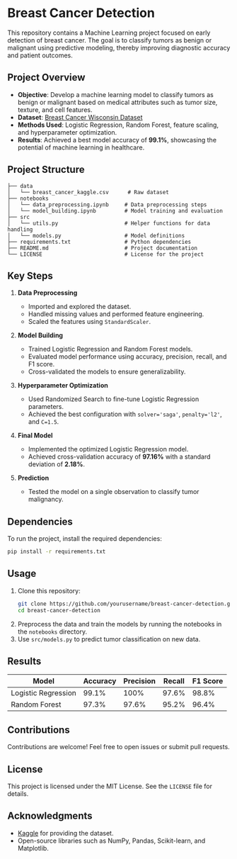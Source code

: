 # Breast Cancer Detection

This repository contains a Machine Learning project focused on early detection of breast cancer. The goal is to classify tumors as benign or malignant using predictive modeling, thereby improving diagnostic accuracy and patient outcomes.

## Project Overview

- **Objective**: Develop a machine learning model to classify tumors as benign or malignant based on medical attributes such as tumor size, texture, and cell features.
- **Dataset**: [Breast Cancer Wisconsin Dataset](https://www.kaggle.com/datasets/uciml/breast-cancer-wisconsin-data)
- **Methods Used**: Logistic Regression, Random Forest, feature scaling, and hyperparameter optimization.
- **Results**: Achieved a best model accuracy of **99.1%**, showcasing the potential of machine learning in healthcare.

## Project Structure

```
├── data
│   └── breast_cancer_kaggle.csv      # Raw dataset
├── notebooks
│   └── data_preprocessing.ipynb     # Data preprocessing steps
│   └── model_building.ipynb         # Model training and evaluation
├── src
│   └── utils.py                     # Helper functions for data handling
│   └── models.py                    # Model definitions
├── requirements.txt                 # Python dependencies
├── README.md                        # Project documentation
└── LICENSE                          # License for the project
```

## Key Steps

1. **Data Preprocessing**
   - Imported and explored the dataset.
   - Handled missing values and performed feature engineering.
   - Scaled the features using `StandardScaler`.

2. **Model Building**
   - Trained Logistic Regression and Random Forest models.
   - Evaluated model performance using accuracy, precision, recall, and F1 score.
   - Cross-validated the models to ensure generalizability.

3. **Hyperparameter Optimization**
   - Used Randomized Search to fine-tune Logistic Regression parameters.
   - Achieved the best configuration with `solver='saga'`, `penalty='l2'`, and `C=1.5`.

4. **Final Model**
   - Implemented the optimized Logistic Regression model.
   - Achieved cross-validation accuracy of **97.16%** with a standard deviation of **2.18%**.

5. **Prediction**
   - Tested the model on a single observation to classify tumor malignancy.

## Dependencies

To run the project, install the required dependencies:

```bash
pip install -r requirements.txt
```

## Usage

1. Clone this repository:
   ```bash
   git clone https://github.com/yourusername/breast-cancer-detection.git
   cd breast-cancer-detection
   ```
2. Preprocess the data and train the models by running the notebooks in the `notebooks` directory.
3. Use `src/models.py` to predict tumor classification on new data.

## Results

| Model                | Accuracy | Precision | Recall  | F1 Score |
|----------------------|----------|-----------|---------|----------|
| Logistic Regression  | 99.1%    | 100%      | 97.6%   | 98.8%    |
| Random Forest        | 97.3%    | 97.6%     | 95.2%   | 96.4%    |

## Contributions

Contributions are welcome! Feel free to open issues or submit pull requests.

## License

This project is licensed under the MIT License. See the `LICENSE` file for details.

## Acknowledgments

- [Kaggle](https://www.kaggle.com) for providing the dataset.
- Open-source libraries such as NumPy, Pandas, Scikit-learn, and Matplotlib.
